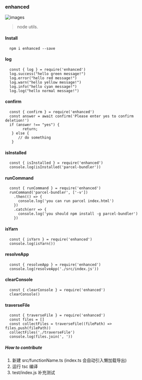 ### enhanced
![images](https://travis-ci.org/xiaoxiaojx/enhanced.svg?branch=master)
> node utils.

#### Install
```
  npm i enhanced --save
```

#### log
```
  const { log } = require('enhanced')
  log.success("hello green message!")
  log.error("hello red message!")
  log.warn("hello yellow message!")
  log.info("hello cyan message!")
  log.log("hello normal message!")
```

#### confirm
```
  const { confirm } = require('enhanced')
  const answer = await confirm('Please enter yes to confirm deletion!')
  if (answer !== "yes") {
        return;
   } else {
      // do something
   }
```

#### isInstalled
```
  const { isInstalled } = require('enhanced')
  console.log(isInstalled('parcel-bundler'))
```

#### runCommand
```
  const { runCommand } = require('enhanced')
  runCommand('parcel-bundler', ['-v'])
    .then(() => {
      console.log('you can run parcel index.html')
    })
    .catch(err => {
      console.log('you should npm install -g parcel-bundler')
    })
```

#### isYarn
```
  const { isYarn } = require('enhanced')
  console.log(isYarn())
```

#### resolveApp
```
  const { resolveApp } = require('enhanced')
  console.log(resolveApp('./src/index.js'))
```

#### clearConsole
```
  const { clearConsole } = require('enhanced')
  clearConsole()
```

#### traverseFile
```
  const { traverseFile } = require('enhanced')
  const files = []
  const collectFiles = traverseFile((filePath) => files.push(filePath))
  collectFiles('./traverseFile')
  console.log(files.join(', '))
```

##### How to contribute
1. 新建 src/functionName.ts (index.ts 会自动引入懒加载导出)
2. 运行 tsc 编译
3. test/index.js 补充测试
